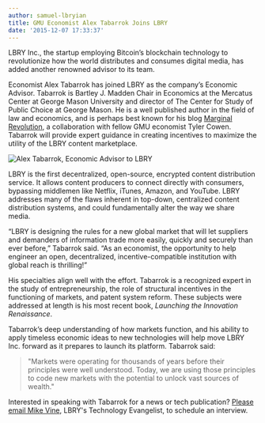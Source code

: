 ```yaml
---
author: samuel-lbryian
title: GMU Economist Alex Tabarrok Joins LBRY
date: '2015-12-07 17:33:37'
---
```


LBRY Inc., the startup employing Bitcoin’s blockchain technology to revolutionize how the world distributes and consumes digital media, has added another renowned advisor to its team.

Economist Alex Tabarrok has joined LBRY as the company’s Economic Advisor. Tabarrok is Bartley J. Madden Chair in Economics at the Mercatus Center at George Mason University and director of The Center for Study of Public Choice at George Mason. He is a well published author in the field of law and economics, and is perhaps best known for his blog [Marginal Revolution](http://marginalrevolution.com/), a collaboration with fellow GMU economist Tyler Cowen. Tabarrok will provide expert guidance in creating incentives to maximize the utility of the LBRY content marketplace.

<img src="https://spee.ch/@lbryteam:6/alex-tabarrok.jpg" alt="Alex Tabarrok, Economic Advisor to LBRY">

LBRY is the first decentralized, open-source, encrypted content distribution service. It allows content producers to connect directly with consumers, bypassing middlemen like Netflix, iTunes, Amazon, and YouTube. LBRY addresses many of the flaws inherent in top-down, centralized content distribution systems, and could fundamentally alter the way we share media.

“LBRY is designing the rules for a new global market that will let suppliers and demanders of information trade more easily, quickly and securely than ever before,” Tabarrok said. “As an economist, the opportunity to help engineer an open, decentralized, incentive-compatible institution with global reach is thrilling!”

His specialties align well with the effort. Tabarrok is a recognized expert in the study of entrepreneurship, the role of structural incentives in the functioning of markets, and patent system reform. These subjects were addressed at length is his most recent book, *Launching the Innovation Renaissance*.

Tabarrok’s deep understanding of how markets function, and his ability to apply timeless economic ideas to new technologies will help move LBRY Inc. forward as it prepares to launch its platform. Tabarrok said:

>"Markets were operating for thousands of years before their principles were well understood. Today, we are using those principles to code new markets with the potential to unlock vast sources of wealth."

Interested in speaking with Tabarrok for a news or tech publication? <a href="mailto:mike@lbry.com">Please email Mike Vine</a>, LBRY's Technology Evangelist, to schedule an interview.
